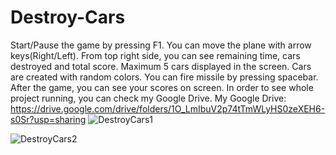 # Destroy-Cars

Start/Pause the game by pressing F1.
You can move the plane with arrow keys(Right/Left).
From top right side, you can see remaining time, cars destroyed and total score.
Maximum 5 cars displayed in the screen.
Cars are created with random colors.
You can fire missile by pressing spacebar.
After the game, you can see your scores on screen.
In order to see whole project running, you can check my Google Drive. My Google Drive: https://drive.google.com/drive/folders/1O_LmIbuV2p74tTmWLyHS0zeXEH6-s0Sr?usp=sharing
![DestroyCars1](https://github.com/BatuUzun/Destroy-Cars/assets/103521291/b977de24-870d-4d3b-8a69-33574de219a5)


![DestroyCars2](https://github.com/BatuUzun/Destroy-Cars/assets/103521291/f2c3cbed-d47c-4246-a17b-c1f3c7f47cc6)
